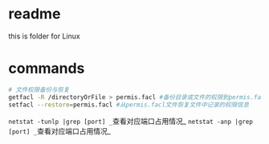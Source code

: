 # readme
this is folder for Linux
# commands
```bash
# 文件权限备份与恢复
getfacl -R /directoryOrFile > permis.facl #备份目录或文件的权限到permis.facl
setfacl --restore=permis.facl #从permis.facl文件恢复文件中记录的权限信息
```
`netstat -tunlp |grep [port] _`查看对应端口占用情况_
`netstat -anp |grep [port] _`查看对应端口占用情况_

